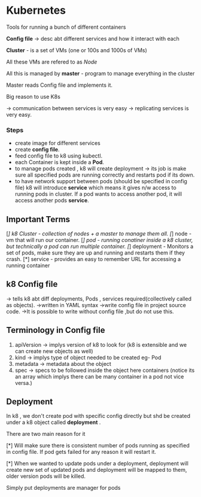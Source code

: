 # Kubernetes

Tools for running a bunch of different containers

**Config file** -> desc abt different services and how it interact with each

**Cluster** - is a set of VMs (one or 100s and 1000s of VMs)

All these VMs are refered to as _Node_

All this is managed by **master** - program to manage everything in the cluster

Master reads Config file and implements it.

Big reason to use K8s

-> communication between services is very easy
-> replicating services is very easy.

### Steps

* create image for different services
* create **config file**.
* feed config file to k8 using kubectl.
* each Container is kept inside a **Pod**.
* to manage pods created , k8 will create deployment -> its job is make sure all specified pods are running correctly and restarts pod if its down.
* to have network support between pods (should be specified in config file)
k8 will introduce **service** which means it gives n/w access to running pods in cluster.
If a pod wants to access another pod, it will access another pods **service**.

## Important Terms
[*] k8 Cluster - collection of nodes + a master to manage them all.
[*] node - vm that will run our container.
[*] pod - running conatiner inside a k8 cluster, but technically a pod can run multiple container.
[*] deployment - Monitors a set of pods, make sure they are up and running and restarts them if they crash.
[*] service - provides an easy to remember URL for accessing a running container

## k8 Config file

-> tells k8 abt diff deployments, Pods , services required(collectively called as objects).
->written in YAML syntax
->write config file in project source code.
->It is possible to write without config file ,but do not use this.

## Terminology in Config file

1. apiVersion -> implys version of k8 to look for (k8 is extensible and we can create new objects as well)
1. kind -> implys type of object needed to be created eg- Pod
1. metadata -> metadata about the object
1. spec -> specs to be followed inside the object
here containers (notice its an array which implys there can be many container in a pod not vice versa.) 


## Deployment
In k8 , we don't create pod with specific config directly but shd be created under a k8 object called **deployment** .

There are two main reason for it 

[*] Will make sure there is consistent number of pods running as specified in config file. If pod gets failed for any reason it will restart it.

[*] When we wanted to update pods under a deployment, deployment will create new set of updated pods and deployment will be mapped to them, older version pods will be killed.


Simply put deployments are manager for pods